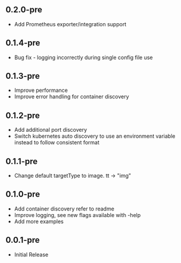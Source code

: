 0.2.0-pre
------
- Add Prometheus exporter/integration support

0.1.4-pre
------
- Bug fix - logging incorrectly during single config file use

0.1.3-pre
------
- Improve performance
- Improve error handling for container discovery

0.1.2-pre
------
- Add additional port discovery
- Switch kubernetes auto discovery to use an environment variable instead to follow consistent format

0.1.1-pre
------
- Change default targetType to image. tt -> "img"

0.1.0-pre
------
- Add container discovery refer to readme
- Improve logging, see new flags available with -help
- Add more examples

0.0.1-pre
------
- Initial Release
